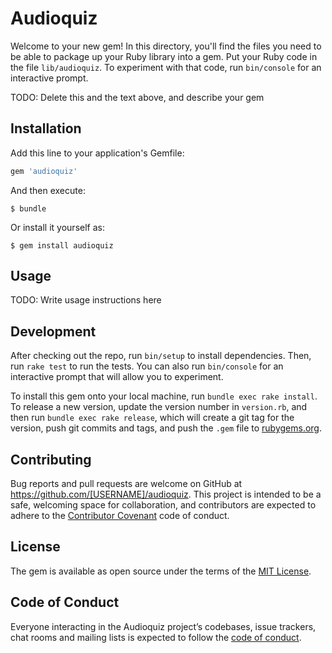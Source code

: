 # Audioquiz

Welcome to your new gem! In this directory, you'll find the files you need to be able to package up your Ruby library into a gem. Put your Ruby code in the file `lib/audioquiz`. To experiment with that code, run `bin/console` for an interactive prompt.

TODO: Delete this and the text above, and describe your gem

## Installation

Add this line to your application's Gemfile:

```ruby
gem 'audioquiz'
```

And then execute:

    $ bundle

Or install it yourself as:

    $ gem install audioquiz

## Usage

TODO: Write usage instructions here

## Development

After checking out the repo, run `bin/setup` to install dependencies. Then, run `rake test` to run the tests. You can also run `bin/console` for an interactive prompt that will allow you to experiment.

To install this gem onto your local machine, run `bundle exec rake install`. To release a new version, update the version number in `version.rb`, and then run `bundle exec rake release`, which will create a git tag for the version, push git commits and tags, and push the `.gem` file to [rubygems.org](https://rubygems.org).

## Contributing

Bug reports and pull requests are welcome on GitHub at https://github.com/[USERNAME]/audioquiz. This project is intended to be a safe, welcoming space for collaboration, and contributors are expected to adhere to the [Contributor Covenant](http://contributor-covenant.org) code of conduct.

## License

The gem is available as open source under the terms of the [MIT License](https://opensource.org/licenses/MIT).

## Code of Conduct

Everyone interacting in the Audioquiz project’s codebases, issue trackers, chat rooms and mailing lists is expected to follow the [code of conduct](https://github.com/[USERNAME]/audioquiz/blob/master/CODE_OF_CONDUCT.md).
